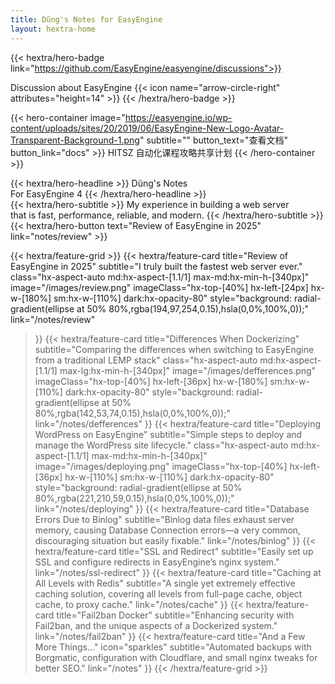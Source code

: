 ```yaml
---
title: Dũng's Notes for EasyEngine
layout: hextra-home
---
```


{{< hextra/hero-badge link="https://github.com/EasyEngine/easyengine/discussions">}}
  <div class="hx-w-2 hx-h-2 hx-rounded-full hx-bg-primary-400"></div>
  <span>Discussion about EasyEngine</span>
  {{< icon name="arrow-circle-right" attributes="height=14" >}}
{{< /hextra/hero-badge >}}

{{< hero-container 
  image="https://easyengine.io/wp-content/uploads/sites/20/2019/06/EasyEngine-New-Logo-Avatar-Transparent-Background-1.png" 
  subtitle="" 
  button_text="查看文档" button_link="docs" >}}
  HITSZ 自动化课程攻略共享计划
{{< /hero-container >}}


<div class="hx-mt-6 hx-mb-6">
{{< hextra/hero-headline >}}
  Dũng's Notes&nbsp;<br class="sm:hx-block hx-hidden" />For EasyEngine 4
{{< /hextra/hero-headline >}}
</div>

<div class="hx-mb-12">
{{< hextra/hero-subtitle >}}
  My experience in building a web server&nbsp;<br class="sm:hx-block hx-hidden" />that is fast, performance, reliable, and modern.
{{< /hextra/hero-subtitle >}}
</div>

<div class="hx-mb-6">
{{< hextra/hero-button text="Review of EasyEngine in 2025" link="notes/review" >}}
</div>

<div class="hx-mt-6"></div>

{{< hextra/feature-grid >}}
  {{< hextra/feature-card
    title="Review of EasyEngine in 2025"
    subtitle="I truly built the fastest web server ever."
    class="hx-aspect-auto md:hx-aspect-[1.1/1] max-md:hx-min-h-[340px]"
    image="/images/review.png"
    imageClass="hx-top-[40%] hx-left-[24px] hx-w-[180%] sm:hx-w-[110%] dark:hx-opacity-80"
    style="background: radial-gradient(ellipse at 50% 80%,rgba(194,97,254,0.15),hsla(0,0%,100%,0));"
    link="/notes/review"
  >}}
  {{< hextra/feature-card
    title="Differences When Dockerizing"
    subtitle="Comparing the differences when switching to EasyEngine from a traditional LEMP stack"
    class="hx-aspect-auto md:hx-aspect-[1.1/1] max-lg:hx-min-h-[340px]"
    image="/images/defferences.png"
    imageClass="hx-top-[40%] hx-left-[36px] hx-w-[180%] sm:hx-w-[110%] dark:hx-opacity-80"
    style="background: radial-gradient(ellipse at 50% 80%,rgba(142,53,74,0.15),hsla(0,0%,100%,0));"
    link="/notes/defferences"
  >}}
  {{< hextra/feature-card
    title="Deploying WordPress on EasyEngine"
    subtitle="Simple steps to deploy and manage the WordPress site lifecycle."
    class="hx-aspect-auto md:hx-aspect-[1.1/1] max-md:hx-min-h-[340px]"
    image="/images/deploying.png"
    imageClass="hx-top-[40%] hx-left-[36px] hx-w-[110%] sm:hx-w-[110%] dark:hx-opacity-80"
    style="background: radial-gradient(ellipse at 50% 80%,rgba(221,210,59,0.15),hsla(0,0%,100%,0));"
    link="/notes/deploying"
  >}}
  {{< hextra/feature-card
    title="Database Errors Due to Binlog"
    subtitle="Binlog data files exhaust server memory, causing Database Connection errors—a very common, discouraging situation but easily fixable."
    link="/notes/binlog"
  >}}
  {{< hextra/feature-card
    title="SSL and Redirect"
    subtitle="Easily set up SSL and configure redirects in EasyEngine’s nginx system."
    link="/notes/ssl-redirect"
  >}}
  {{< hextra/feature-card
    title="Caching at All Levels with Redis"
    subtitle="A single yet extremely effective caching solution, covering all levels from full-page cache, object cache, to proxy cache."
    link="/notes/cache"
  >}}
  {{< hextra/feature-card
    title="Fail2ban Docker"
    subtitle="Enhancing security with Fail2ban, and the unique aspects of a Dockerized system."
    link="/notes/fail2ban"
  >}}
  {{< hextra/feature-card
    title="And a Few More Things..."
    icon="sparkles"
    subtitle="Automated backups with Borgmatic, configuration with Cloudflare, and small nginx tweaks for better SEO."
    link="/notes"
  >}}
{{< /hextra/feature-grid >}}